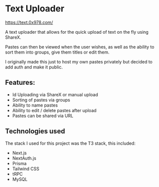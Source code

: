 # Text Uploader

https://text.0x978.com/

A text uploader that allows for the quick upload of text on the fly using ShareX.

Pastes can then be viewed when the user wishes, as well as the ability to sort them into groups, give them titles or edit them.

I originally made this just to host my own pastes privately but decided to add auth and make it public.

## Features:
- Id Uploading via ShareX or manual upload
- Sorting of pastes via groups
- Ability to name pastes
- Ability to edit / delete pastes after upload
- Pastes can be shared via URL

## Technologies used
The stack I used for this project was the T3 stack, this included:

- Next.js
- NextAuth.js
- Prisma
- Tailwind CSS
- tRPC
- MySQL
